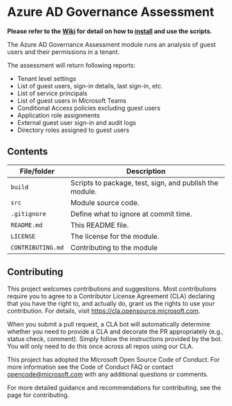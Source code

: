 # Azure AD Governance Assessment

**Please refer to the [Wiki](https://github.com/AzureAD/AzureAD-Governance-Assessment/wiki/1.-Installation) for detail on how to [install](https://github.com/AzureAD/AzureAD-Governance-Assessment/wiki/1.-Installation) and use the scripts.**

The Azure AD Governance Assessment module runs an analysis of guest users and their permissions in a tenant. 

The assessment will return following reports:

- Tenant level settings
- List of guest users, sign-in details, last sign-in, etc.
- List of service principals
- List of guest users in Microsoft Teams
- Conditional Access policies excluding guest users
- Application role assignments
- External guest user sign-in and audit logs
- Directory roles assigned to guest users

## Contents

| File/folder       | Description                                             |
|-------------------|---------------------------------------------------------|
| `build`           | Scripts to package, test, sign, and publish the module. |
| `src`             | Module source code.                                     |
| `.gitignore`      | Define what to ignore at commit time.                   |
| `README.md`       | This README file.                                       |
| `LICENSE`         | The license for the module.                             |
| `CONTRIBUTING.md` | Contributing to the module                              |

## Contributing

This project welcomes contributions and suggestions. Most contributions require you to agree to a Contributor License Agreement (CLA) declaring that you have the right to, and actually do, grant us the rights to use your contribution. For details, visit https://cla.opensource.microsoft.com.

When you submit a pull request, a CLA bot will automatically determine whether you need to provide a CLA and decorate the PR appropriately (e.g., status check, comment). Simply follow the instructions provided by the bot. You will only need to do this once across all repos using our CLA.

This project has adopted the Microsoft Open Source Code of Conduct. For more information see the Code of Conduct FAQ or contact opencode@microsoft.com with any additional questions or comments.

For more detailed guidance and recommendations for contributing, see the page for contributing.
